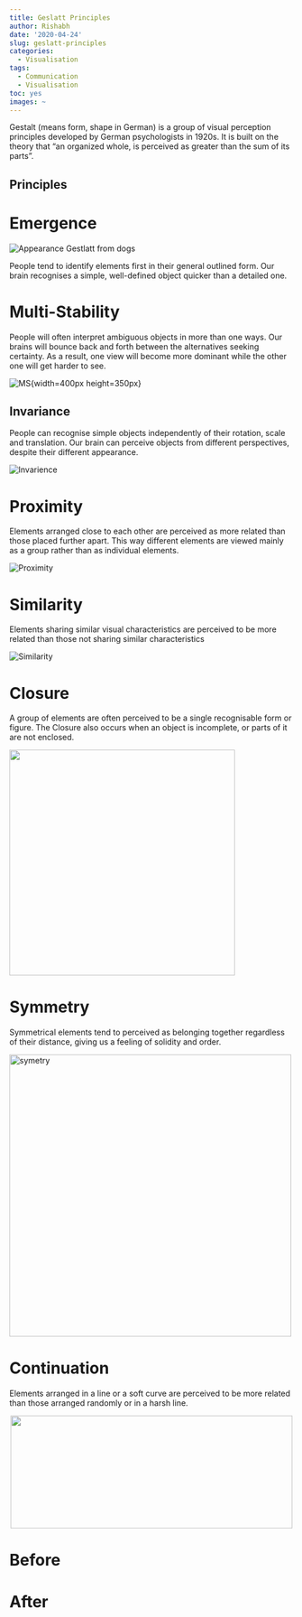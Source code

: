 ```yaml
---
title: Geslatt Principles
author: Rishabh
date: '2020-04-24'
slug: geslatt-principles
categories:
  - Visualisation
tags:
  - Communication
  - Visualisation
toc: yes
images: ~
---
```


Gestalt (means form, shape in German) is a group of visual perception principles developed by German psychologists in 1920s. It is built on the theory that “an organized whole, is perceived as greater than the sum of its parts”.

## Principles

# Emergence

![Appearance Gestlatt from dogs](/post/2020-04-24-geslatt-principles_files/emergence.jpg)

People tend to identify elements first in their general outlined form. Our brain recognises a simple, well-defined object quicker than a detailed one.

# Multi-Stability

People will often interpret ambiguous objects in more than one ways. Our brains will bounce back and forth between the alternatives seeking certainty. As a result, one view will become more dominant while the other one will get harder to see.


![MS](/post/2020-04-24-geslatt-principles_files/refiliction1.jpg){width=400px height=350px}

## Invariance
People can recognise simple objects independently of their rotation, scale and translation. Our brain can perceive objects from different perspectives, despite their different appearance.

![Invarience](/post/2020-04-24-geslatt-principles_files/invarience.jpg)

# Proximity
Elements arranged close to each other are perceived as more related than those placed further apart. This way different elements are viewed mainly as a group rather than as individual elements.

![Proximity](/post/2020-04-24-geslatt-principles_files/proximity.png)


# Similarity
Elements sharing similar visual characteristics are perceived to be more related than those not sharing similar characteristics

![Similarity](/post/2020-04-24-geslatt-principles_files/similarity.jpeg)

# Closure
A group of elements are often perceived to be a single recognisable form or figure. The Closure also occurs when an object is incomplete, or parts of it are not enclosed.

<img src="/post/2020-04-24-geslatt-principles_files/closure.png" alt="" width="400px" height="400px"/>

# Symmetry
Symmetrical elements tend to perceived as belonging together regardless of their distance, giving us a feeling of solidity and order.

<img src="/post/2020-04-24-geslatt-principles_files/symetry.png" alt="symetry" width="500px" height="500px"/>

# Continuation
Elements arranged in a line or a soft curve are perceived to be more related than those arranged randomly or in a harsh line.

<center> <img src="/post/2020-04-24-geslatt-principles_files/continuation.png" alt="" width="500px" height="200px"/></center>

# Before



# After




